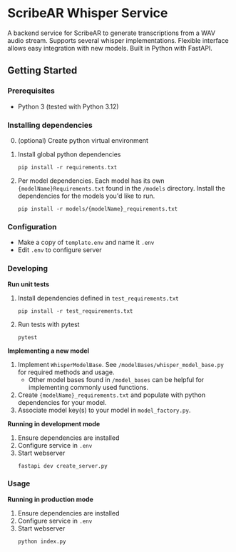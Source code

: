 # ScribeAR Whisper Service

A backend service for ScribeAR to generate transcriptions from a WAV audio stream. Supports several whisper implementations. Flexible interface allows easy integration with new models. Built in Python with FastAPI.

## Getting Started

### Prerequisites

* Python 3 (tested with Python 3.12)

### Installing dependencies

0. (optional) Create python virtual environment
1. Install global python dependencies
      ```
      pip install -r requirements.txt
      ```

2. Per model dependencies. Each model has its own `{modelName}Requirements.txt` found in the `/models` directory. Install the dependencies for the models you'd like to run.
    ```
    pip install -r models/{modelName}_requirements.txt
    ```

### Configuration

* Make a copy of `template.env` and name it `.env`
* Edit `.env` to configure server

### Developing

**Run unit tests**

1. Install dependencies defined in `test_requirements.txt`
    ```
    pip install -r test_requirements.txt
    ```
2. Run tests with pytest
    ```
    pytest
    ```

**Implementing a new model**

1. Implement `WhisperModelBase`. See `/modelBases/whisper_model_base.py` for required methods and usage.
    * Other model bases found in `/model_bases` can be helpful for implementing commonly used functions.
2. Create `{modelName}_requirements.txt` and populate with python dependencies for your model.
3. Associate model key(s) to your model in `model_factory.py`. 

**Running in development mode**

1. Ensure dependencies are installed
2. Configure service in `.env`
3. Start webserver
    ```
    fastapi dev create_server.py
    ```

### Usage

**Running in production mode**

1. Ensure dependencies are installed
2. Configure service in `.env`
3. Start webserver
    ```
    python index.py
    ```